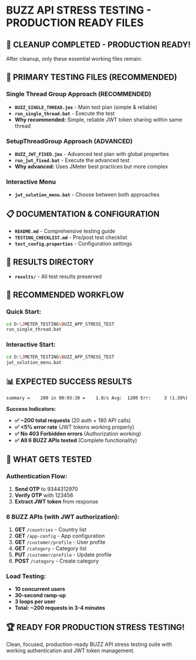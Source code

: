 # BUZZ API STRESS TESTING - PRODUCTION READY FILES

## 🧹 **CLEANUP COMPLETED - PRODUCTION READY!**

After cleanup, only these essential working files remain:

## 🚀 **PRIMARY TESTING FILES (RECOMMENDED)**

### **Single Thread Group Approach (RECOMMENDED)**
- **`BUZZ_SINGLE_THREAD.jmx`** - Main test plan (simple & reliable)
- **`run_single_thread.bat`** - Execute the test
- **Why recommended:** Simple, reliable JWT token sharing within same thread

### **SetupThreadGroup Approach (ADVANCED)**  
- **`BUZZ_JWT_FIXED.jmx`** - Advanced test plan with global properties
- **`run_jwt_fixed.bat`** - Execute the advanced test
- **Why advanced:** Uses JMeter best practices but more complex

### **Interactive Menu**
- **`jwt_solution_menu.bat`** - Choose between both approaches

## 📋 **DOCUMENTATION & CONFIGURATION**
- **`README.md`** - Comprehensive testing guide
- **`TESTING_CHECKLIST.md`** - Pre/post test checklist
- **`test_config.properties`** - Configuration settings

## 📁 **RESULTS DIRECTORY**
- **`results/`** - All test results preserved

## 🎯 **RECOMMENDED WORKFLOW**

### **Quick Start:**
```bash
cd D:\JMETER_TESTING\BUZZ_APP_STRESS_TEST
run_single_thread.bat
```

### **Interactive Start:**
```bash
cd D:\JMETER_TESTING\BUZZ_APP_STRESS_TEST  
jwt_solution_menu.bat
```

## 📊 **EXPECTED SUCCESS RESULTS**

```
summary =    200 in 00:03:30 =    1.0/s Avg:  1200 Err:     3 (1.50%)
```

**Success Indicators:**
- **✅ ~200 total requests** (20 auth + 180 API calls)
- **✅ <5% error rate** (JWT tokens working properly)
- **✅ No 403 Forbidden errors** (Authorization working)
- **✅ All 6 BUZZ APIs tested** (Complete functionality)

## 🚀 **WHAT GETS TESTED**

### **Authentication Flow:**
1. **Send OTP** to 9344312970
2. **Verify OTP** with 123456  
3. **Extract JWT token** from response

### **6 BUZZ APIs (with JWT authorization):**
1. **GET** `/countries` - Country list
2. **GET** `/app-config` - App configuration
3. **GET** `/customer/profile` - User profile  
4. **GET** `/category` - Category list
5. **PUT** `/customer/profile` - Update profile
6. **POST** `/category` - Create category

### **Load Testing:**
- **10 concurrent users**
- **30-second ramp-up**  
- **3 loops per user**
- **Total: ~200 requests in 3-4 minutes**

## 🏆 **READY FOR PRODUCTION STRESS TESTING!**

Clean, focused, production-ready BUZZ API stress testing suite with working authentication and JWT token management.
